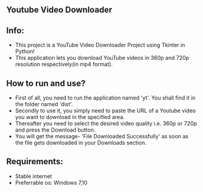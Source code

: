 ## Youtube Video Downloader

## Info:
* This project is a YouTube Video Downloader Project using Tkinter in Python!
* This application lets you download YouTube videos in 360p and 720p resolution respectively(in mp4 format).

## How to run and use?
- First of all, you need to run the application named 'yt'. You shall find it in the folder named 'dist'.
- Secondly to use it, you simply need to paste the URL of a Youtube video you want to download in the specified area.
- Thereafter you need to select the desired video quality i.e. 360p or 720p and press the Download button.
- You will get the message- 'File Downloaded Successfully' as soon as the file gets downloaded in your Downloads section.

## Requirements:
- Stable internet
- Preferrable os: Windows 7,10